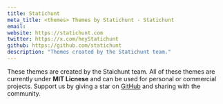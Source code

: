 ```yaml
---
title: Statichunt
meta_title: <themes> Themes by Statichunt - Statichunt
email: 
website: https://statichunt.com
twitter: https://x.com/heyStatichunt
github: https://github.com/statichunt
description: "Themes created by the Statichunt team."
---
```


These themes are created by the Staichunt team. All of these themes are currently under **MIT Licnese** and can be used for personal or commercial projects. Support us by giving a star on <a href="https://github.com/statichunt/statichunt" target="_blank">GitHub</a> and sharing with the community.
